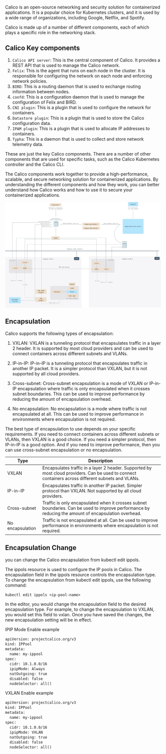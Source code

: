 Calico is an open-source networking and security solution for containerized applications. It is a popular choice for Kubernetes clusters, and it is used by a wide range of organizations, including Google, Netflix, and Spotify.

Calico is made up of a number of different components, each of which plays a specific role in the networking stack.

## Calico Key components

1. `Calico API server`: This is the central component of Calico. It provides a REST API that is used to manage the Calico network.
2. `Felix`: This is the agent that runs on each node in the cluster. It is responsible for configuring the network on each node and enforcing network policies.
3. `BIRD`: This is a routing daemon that is used to exchange routing information between nodes.
4. `confd`: This is a configuration daemon that is used to manage the configuration of Felix and BIRD.
5. `CNI plugin`: This is a plugin that is used to configure the network for containers.
6. `Datastore plugin`: This is a plugin that is used to store the Calico configuration data.
7. `IPAM plugin`: This is a plugin that is used to allocate IP addresses to containers.
8. `Typha`: This is a daemon that is used to collect and store network telemetry data.

These are just the key Calico components. There are a number of other components that are used for specific tasks, such as the Calico Kubernetes controller and the Calico CLI.

The Calico components work together to provide a high-performance, scalable, and secure networking solution for containerized applications. By understanding the different components and how they work, you can better understand how Calico works and how to use it to secure your containerized applications.

![Alt text](calico.jpg)

## Encapsulation
Calico supports the following types of encapsulation:

1. VXLAN: VXLAN is a tunneling protocol that encapsulates traffic in a layer 2 header. It is supported by most cloud providers and can be used to connect containers across different subnets and VLANs.

2. IP-in-IP: IP-in-IP is a tunneling protocol that encapsulates traffic in another IP packet. It is a simpler protocol than VXLAN, but it is not supported by all cloud providers.

3. Cross-subnet: Cross-subnet encapsulation is a mode of VXLAN or IP-in-IP encapsulation where traffic is only encapsulated when it crosses subnet boundaries. This can be used to improve performance by reducing the amount of encapsulation overhead.

4. No encapsulation: No encapsulation is a mode where traffic is not encapsulated at all. This can be used to improve performance in environments where encapsulation is not required.

The best type of encapsulation to use depends on your specific requirements. If you need to connect containers across different subnets or VLANs, then VXLAN is a good choice. If you need a simpler protocol, then IP-in-IP is a good option. And if you need to improve performance, then you can use cross-subnet encapsulation or no encapsulation.

| Type | Description |
|---|---|
| VXLAN | Encapsulates traffic in a layer 2 header. Supported by most cloud providers. Can be used to connect containers across different subnets and VLANs. |
| IP-in-IP | Encapsulates traffic in another IP packet. Simpler protocol than VXLAN. Not supported by all cloud providers. |
| Cross-subnet | Traffic is only encapsulated when it crosses subnet boundaries. Can be used to improve performance by reducing the amount of encapsulation overhead. |
| No encapsulation | Traffic is not encapsulated at all. Can be used to improve performance in environments where encapsulation is not required. |

## Encapsulation Change
you can change the Calico encapsulation from kubectl edit ippols.

The ippols resource is used to configure the IP pools in Calico. The encapsulation field in the ippols resource controls the encapsulation type.
To change the encapsulation from kubectl edit ippols, use the following command:
```
kubectl edit ippols <ip-pool-name>
```
In the editor, you would change the encapsulation field to the desired encapsulation type. For example, to change the encapsulation to VXLAN, you would set this field to vxlan.
Once you have saved the changes, the new encapsulation setting will be in effect.

IPIP Mode Enable example

```
apiVersion: projectcalico.org/v3
kind: IPPool
metadata:
  name: my-ippool
spec:
  cidr: 10.1.0.0/16
  ipipMode: Always
  natOutgoing: true
  disabled: false
  nodeSelector: all()
```
VXLAN Enable example

```
apiVersion: projectcalico.org/v3
kind: IPPool
metadata:
  name: my-ippool
spec:
  cidr: 10.1.0.0/16
  ipipMode: VXLAN
  natOutgoing: true
  disabled: false
  nodeSelector: all()
```